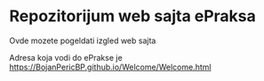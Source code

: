# Repozitorijum web sajta ePraksa

Ovde mozete pogeldati izgled web sajta

Adresa koja vodi do ePrakse je https://BojanPericBP.github.io/Welcome/Welcome.html